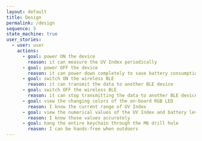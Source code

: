 ```yaml
---
layout: default
title: Design
permalink: /design
sequence: 5
state_machine: true
user_stories:
  - user: user
    actions:
      - goal: power ON the device
        reason: it can measure the UV Index periodically
      - goal: power OFF the device
        reason: it can power down completely to save battery consumption
      - goal: switch ON the wireless BLE
        reason: it can transmit the data to another BLE device
      - goal: switch OFF the wireless BLE
        reason: it can stop transmitting the data to another BLE device
      - goal: view the changing colors of the on-board RGB LED
        reason: I know the current range of UV Index
      - goal: view the numerical values of the UV Index and battery level data on another BLE device
        reason: I know those values accurately
      - goal: hang the entire keychain through the M6 drill hole
        reason: I can be hands-free when outdoors
---
```

